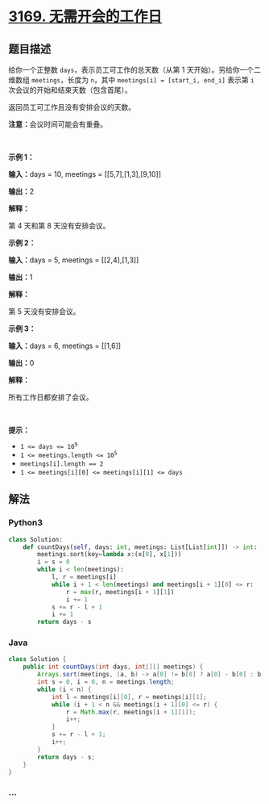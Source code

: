 # [3169. 无需开会的工作日](https://leetcode.cn/problems/count-days-without-meetings)



## 题目描述

<!-- 这里写题目描述 -->

<p>给你一个正整数 <code>days</code>，表示员工可工作的总天数（从第 1 天开始）。另给你一个二维数组 <code>meetings</code>，长度为 <code>n</code>，其中 <code>meetings[i] = [start_i, end_i]</code> 表示第 <code>i</code> 次会议的开始和结束天数（包含首尾）。</p>

<p>返回员工可工作且没有安排会议的天数。</p>

<p><strong>注意：</strong>会议时间可能会有重叠。</p>

<p>&nbsp;</p>

<p><strong class="example">示例 1：</strong></p>

<div class="example-block">
<p><strong>输入：</strong><span class="example-io">days = 10, meetings = [[5,7],[1,3],[9,10]]</span></p>

<p><strong>输出：</strong><span class="example-io">2</span></p>

<p><strong>解释：</strong></p>

<p>第 4 天和第 8 天没有安排会议。</p>
</div>

<p><strong class="example">示例 2：</strong></p>

<div class="example-block">
<p><strong>输入：</strong><span class="example-io">days = 5, meetings = [[2,4],[1,3]]</span></p>

<p><strong>输出：</strong><span class="example-io">1</span></p>

<p><strong>解释：</strong></p>

<p>第 5 天没有安排会议。</p>
</div>

<p><strong class="example">示例 3：</strong></p>

<div class="example-block">
<p><strong>输入：</strong><span class="example-io">days = 6, meetings = [[1,6]]</span></p>

<p><strong>输出：</strong>0</p>

<p><strong>解释：</strong></p>

<p>所有工作日都安排了会议。</p>
</div>

<p>&nbsp;</p>

<p><strong>提示：</strong></p>

<ul>
	<li><code>1 &lt;= days &lt;= 10<sup>9</sup></code></li>
	<li><code>1 &lt;= meetings.length &lt;= 10<sup>5</sup></code></li>
	<li><code>meetings[i].length == 2</code></li>
	<li><code>1 &lt;= meetings[i][0] &lt;= meetings[i][1] &lt;= days</code></li>
</ul>


## 解法

<!-- 这里可写通用的实现逻辑 -->

<!-- tabs:start -->

### **Python3**

<!-- 这里可写当前语言的特殊实现逻辑 -->

```python
class Solution:
    def countDays(self, days: int, meetings: List[List[int]]) -> int:
        meetings.sort(key=lambda x:(x[0], x[1]))
        i = s = 0
        while i < len(meetings):
            l, r = meetings[i]
            while i + 1 < len(meetings) and meetings[i + 1][0] <= r:
                r = max(r, meetings[i + 1][1])
                i += 1
            s += r - l + 1
            i += 1
        return days - s  
```

### **Java**

<!-- 这里可写当前语言的特殊实现逻辑 -->

```java
class Solution {
    public int countDays(int days, int[][] meetings) {
        Arrays.sort(meetings, (a, b) -> a[0] != b[0] ? a[0] - b[0] : b[1] - a[1]);
        int s = 0, i = 0, n = meetings.length;
        while (i < n) {
            int l = meetings[i][0], r = meetings[i][1];
            while (i + 1 < n && meetings[i + 1][0] <= r) {
                r = Math.max(r, meetings[i + 1][1]);
                i++;
            }
            s += r - l + 1;
            i++;
        }
        return days - s;
    }
}
```

### **...**

```

```

<!-- tabs:end -->

